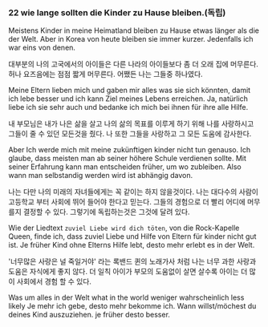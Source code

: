 ### 22 wie lange sollten die Kinder zu Hause bleiben.(독립)

Meistens Kinder in meine Heimatland bleiben zu Hause etwas länger als die der Welt. Aber in Korea von heute bleiben sie immer kurzer. Jedenfalls ich war eins von denen. 

대부분의 나의 고국에서의 아이들은 다른 나라의 아이들보다 좀 더 오래 집에 머무른다. 허나 요즈음에는 점점 짧게 머무른다. 어쨌든 나는 그들중 하나였다. 

Meine Eltern lieben mich und gaben mir alles was sie sich könnten, damit ich lebe besser und ich kann Ziel meines Lebens erreichen. Ja, natürlich liebe ich sie sehr auch und bedanke ich mich bei ihnen für ihre alle Hilfe.  

내 부모님은 내가 나은 삶을 살고 나의 삶의 목표를 이루게 하기 위해 나를 사랑하시고 그들이 줄 수 있던 모든것을 줬다. 나 또한 그들을 사랑하고 그 모든 도움에 감사한다.

Aber Ich werde mich mit meine zukünftigen kinder nicht tun genauso. Ich glaube, dass meisten man ab seiner höhere Schule verdienen sollte. Mit seiner Erfahrung kann man entscheiden früher, um wo zubleiben. Also wann man selbstandig werden wird ist abhängig davon. 

나는 다만 나의 미래의 자녀들에게는 꼭 같이는 하지 않을것이다. 나는 대다수의 사람이 고등학교 부터 사회에 뛰어 들어야 한다고 믿는다. 그들의 경험으로 더 빨리 어디에 머무를지 결정할 수 있다. 그렇기에 독립하는것은 그것에 달려 있다.

Wie der Liedtext `zuviel Liebe wird dich töten`, von die Rock-Kapelle Queen, finde ich, dass zuviel Liebe und Hilfe von Eltern für kinder nicht gut ist. Je früher Kind ohne Elterns Hilfe lebt, desto mehr erlebt es in der Welt.

'너무많은 사랑은 널 죽일거야' 라는 록밴드 퀸의 노래가사 처럼 나는 너무 과한 사랑과 도움은 자식에게 좋지 않다. 더 일칙 아이가 부모의 도움없이 살면 살수록 아이는 더 많이 사회에서 경험 할 수 있다.


Was um alles in der Welt        what in the world
weniger wahrscheinlich          less likely
Je mehr ich gebe, desto mehr bekomme ich. 
Wann willst/möchest du deines Kind auszuziehen.
je früher desto besser.
